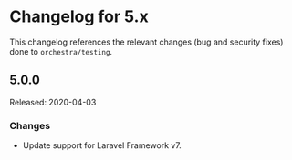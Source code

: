 # Changelog for 5.x

This changelog references the relevant changes (bug and security fixes) done to `orchestra/testing`.

## 5.0.0

Released: 2020-04-03

### Changes

* Update support for Laravel Framework v7.
